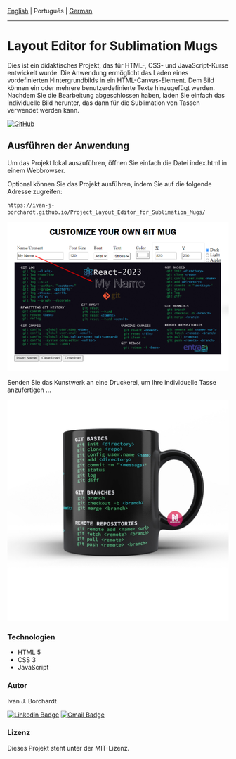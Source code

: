 [English](./readme.md) | Português | [German](./readme-de_DE.md)

---

# Layout Editor for Sublimation Mugs 

Dies ist ein didaktisches Projekt, das für HTML-, CSS- und JavaScript-Kurse entwickelt wurde. Die Anwendung ermöglicht das Laden eines vordefinierten Hintergrundbilds in ein HTML-Canvas-Element.
Dem Bild können ein oder mehrere benutzerdefinierte Texte hinzugefügt werden. Nachdem Sie die Bearbeitung abgeschlossen haben, laden Sie einfach das individuelle Bild herunter, das dann für die Sublimation von Tassen verwendet werden kann.

 

[![GitHub](https://img.shields.io/github/license/ivan-j-borchardt/ExemplosCursoVanillaJS)](./LICENSE)


## Ausführen der Anwendung

Um das Projekt lokal auszuführen, öffnen Sie einfach die Datei index.html in einem Webbrowser.

Optional können Sie das Projekt ausführen, indem Sie auf die folgende Adresse zugreifen:

    https://ivan-j-borchardt.github.io/Project_Layout_Editor_for_Sublimation_Mugs/

![Screen](print1.png)


Senden Sie das Kunstwerk an eine Druckerei, um Ihre individuelle Tasse anzufertigen ...

![Alt text](mockBlack.jpg)

### Technologien

- HTML 5
- CSS 3 
- JavaScript

### Autor
Ivan J. Borchardt

[![Linkedin Badge](https://img.shields.io/badge/-Ivan-blue?style=flat-square&logo=Linkedin&logoColor=white&link=https://www.linkedin.com/in/ivan-borchardt/)](https://www.linkedin.com/in/ivan-borchardt/) 
[![Gmail Badge](https://img.shields.io/badge/-ivan.borchardt.cobol@gmail.com-c14438?style=flat-square&logo=Gmail&logoColor=white&link=mailto:ivan.borchardt.cobol@gmail.com)](mailto:ivan.borchardt.cobol@gmail.com)

### Lizenz
Dieses Projekt steht unter der MIT-Lizenz.
